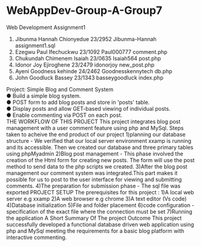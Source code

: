 # WebAppDev-Group-A-Group7  
Web Development Assignment1    
1. Jibunma Hannah Chionyedue    23/2952    Jibunma-Hannah      assignment1.sql
2. Ezegwu Paul Ifechuckwu       23/1092    Paul000777          comment.php    
3. Chukundah Chimenem Isaiah    23/0635    Isaiah564           post.php
4. Idonor Joy Ejiroghene        23/2479    idonorjoy           new_post.php
5. Ayeni Goodness kehinde       24/2462    Goodnesskennytech   db.php
6. John Goodluck Bassey         23/1343    basseygoodluck      index.php
  
Project: Simple Blog and Comment System   
●   Build a simple blog system.   
●   POST form to add blog posts and store in 'posts' table.   
●   Display posts and allow GET-based viewing of individual posts.   
●   Enable commenting via POST on each post.  
THE WORKFLOW OF THIS PROJECT
This project integrates blog post management with a user comment feature using php and MySql.
Steps taken to acheive the end product of our project
1)planning our database structure - We verified that our local server environment xxamp is running and its accessible. Then we created our database and three primary tables using  phpMyadmin
2)Blog post management - This phase involved the creation of the Html form for creating new posts. The form will use the post method to send data to the php scripts we created.
3)After the blog post management our comment system was integrated.This part makes it possible for us to post to the user interface for viewing and submitting comments.
4)The preparation for submission phase - The sql file was exported 
 PROJECT SETUP
 The prerequisites for this project :
 1)A local web server e.g xxamp
 2)A web browser e.g chrome
 3)A text editor (Vs code)
 4)Database initialization
 5)File and folder placement
 6)code configuration - specification of the exact file where the connection must be set
 7)Running the application 
 A Short Summary Of The project Outcome 
 This project successfully developed a functional database driven web application using php and MySql meeting the requirements for a basic blog platform with interactive commenting.
